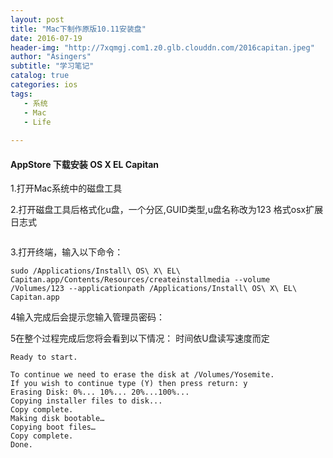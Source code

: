 ```yaml
---
layout: post
title: "Mac下制作原版10.11安装盘"
date: 2016-07-19
header-img: "http://7xqmgj.com1.z0.glb.clouddn.com/2016capitan.jpeg"
author: "Asingers"
subtitle: "学习笔记"
catalog: true
categories: ios
tags:
   - 系统
   - Mac
   - Life
   
---
```

#### AppStore 下载安装 OS X EL Capitan 
 
1.打开Mac系统中的磁盘工具  

2.打开磁盘工具后格式化u盘，一个分区,GUID类型,u盘名称改为123 格式osx扩展日志式  

<img src="http://7xqmgj.com1.z0.glb.clouddn.com/2016-07-20_%E5%B1%8F%E5%B9%95%E5%BF%AB%E7%85%A7%202016-07-20%20%E4%B8%8A%E5%8D%8810.47.32.png" alt="" class="shadow"/>

3.打开终端，输入以下命令：
 
	sudo /Applications/Install\ OS\ X\ EL\ Capitan.app/Contents/Resources/createinstallmedia --volume /Volumes/123 --applicationpath /Applications/Install\ OS\ X\ EL\ Capitan.app  
	
4输入完成后会提示您输入管理员密码：

5在整个过程完成后您将会看到以下情况： 时间依U盘读写速度而定
 
	Ready to start.
 
	To continue we need to erase the disk at /Volumes/Yosemite.
	If you wish to continue type (Y) then press return: y
	Erasing Disk: 0%... 10%... 20%...100%...
	Copying installer files to disk...
	Copy complete.
	Making disk bootable…
	Copying boot files…
	Copy complete.
	Done.  
	
